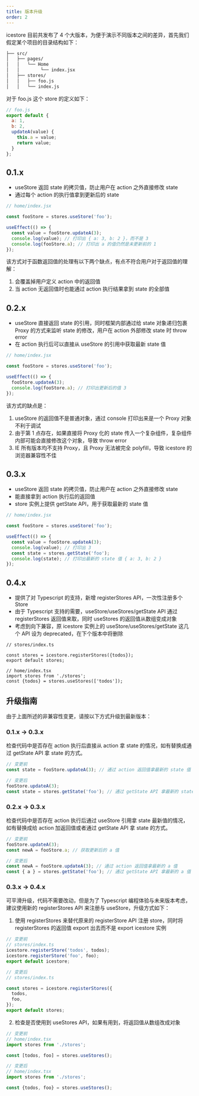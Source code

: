 ```yaml
---
title: 版本升级
order: 2
---
```


icestore 目前共发布了 4 个大版本，为便于演示不同版本之间的差异，首先我们假定某个项目的目录结构如下：

```bash
├── src/
│   ├── pages/
│   │   └── Home
│   │        └── index.jsx
│   ├── stores/
│   │   ├── foo.js
│   │   └── index.js
```

对于 foo.js 这个 store 的定义如下：

```javascript
// foo.js
export default {
  a: 1,
  b: 2,
  updateA(value) {
    this.a = value;
    return value;
  }
};
```

## 0.1.x
 
* useStore 返回 state 的拷贝值，防止用户在 action 之外直接修改 state
* 通过每个 action 的执行值拿到更新后的 state

```javascript
// home/index.jsx

const fooStore = stores.useStore('foo');

useEffect(() => {
  const value = fooStore.updateA(3);
  console.log(value); // 打印出 { a: 3, b: 2 }，而不是 3
  console.log(fooStore.a); // 打印出 a 的值仍然是未更新前的 1
});
```

该方式对于函数返回值的处理有以下两个缺点，有点不符合用户对于返回值的理解：  

1. 会覆盖掉用户定义 action 中的返回值
2. 当 action 无返回值时也能通过 action 执行结果拿到 state 的全部值

## 0.2.x

* useStore 直接返回 state 的引用，同时框架内部通过给 state 对象递归包裹 Proxy 的方式来监听 state 的修改，用户在 action 外部修改 state 时 throw error
* 在 action 执行后可以直接从 useStore 的引用中获取最新 state 值

```javascript
// home/index.jsx

const fooStore = stores.useStore('foo');

useEffect(() => {
  fooStore.updateA(3);
  console.log(fooStore.a); // 打印出更新后的值 3
});
```

该方式的缺点是：

1. useStore 的返回值不是普通对象，通过 console 打印出来是一个 Proxy 对象不利于调试
2. 由于第 1 点存在，如果直接将 Proxy 化的 state 传入一个复杂组件，复杂组件内部可能会直接修改这个对象，导致 throw error
3. IE 所有版本均不支持 Proxy，且 Proxy 无法被完全 polyfill，导致 icestore 的浏览器兼容性不佳 

## 0.3.x

* useStore 返回 state 的拷贝值，防止用户在 action 之外直接修改 state
* 能直接拿到 action 执行后的返回值
* store 实例上提供 getState API，用于获取最新的 state 值

```javascript
// home/index.jsx

const fooStore = stores.useStore('foo');

useEffect(() => {
  const value = fooStore.updateA(3);
  console.log(value); // 打印出 3
  const state = stores.getState('foo');
  console.log(state); // 打印出最新的 state 值 { a: 3, b: 2 }
});
```

## 0.4.x

* 提供了对 Typescript 的支持，新增 registerStores API，一次性注册多个 Store
* 由于 Typescript 支持的需要，useStore/useStores/getState API 通过 registerStores 返回值来取，同时 useStores 的返回值从数组变成对象
* 考虑到向下兼容，原 icestore 实例上的 useStore/useStores/getState 这几个 API 设为 deprecated，在下个版本中将删除

```
// stores/index.ts

const stores = icestore.registerStores({todos});
export default stores;

// home/index.tsx
import stores from './stores';
const {todos} = stores.useStores(['todos']);
```

## 升级指南

由于上面所述的非兼容性变更，请按以下方式升级到最新版本：

### 0.1.x -> 0.3.x

检查代码中是否存在 action 执行后直接从 action 拿 state 的情况，如有替换成通过 getState API 拿 state 的方式。

```javascript
// 变更前
const state = fooStore.updateA(3); // 通过 action 返回值拿最新的 state 值

// 变更后
fooStore.updateA(3);
const state = stores.getState('foo'); // 通过 getState API 拿最新的 state 值
```

### 0.2.x -> 0.3.x

检查代码中是否存在 action 执行后通过 useStore 引用拿 state 最新值的情况，如有替换成给 action 加返回值或者通过 getState API 拿 state 的方式。

```javascript
// 变更前
fooStore.updateA(3);
const newA = fooStore.a; // 获取更新后的 a 值

// 变更后
const newA = fooStore.updateA(3); // 通过 action 返回值拿最新的 a 值
const { a } = stores.getState('foo'); // 通过 getState API 拿最新的 a 值

```

### 0.3.x -> 0.4.x

可平滑升级，代码不需要改动，但是为了 Typescript 编程体验与未来版本考虑，建议使用新的 registerStores API 来注册与 useStore，升级方式如下：

1. 使用 registerStores 来替代原来的 registerStore API 注册 store，同时将 registerStores 的返回值 export 出去而不是 export icestore 实例

```javascript
// 变更前
// stores/index.ts
icestore.registerStore('todos', todos);
icestore.registerStore('foo', foo);
export default icestore;

// 变更后
// stores/index.ts

const stores = icestore.registerStores({
  todos,
  foo,
});
export default stores;
```

2. 检查是否使用到 useStores API，如果有用到，将返回值从数组改成对象

```javascript
// 变更前
// home/index.tsx
import stores from './stores';

const [todos, foo] = stores.useStores();

// 变更后
// home/index.tsx
import stores from './stores';

const {todos, foo} = stores.useStores();
```
